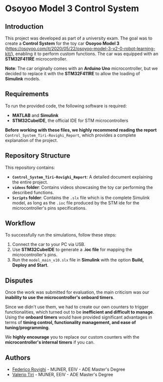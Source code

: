 # Osoyoo Model 3 Control System

## Introduction
This project was developed as part of a university exam. The goal was to create a **Control System** for the toy car **Osoyoo Model 3** (https://osoyoo.com/it/2020/05/22/osoyoo-model-3-v2-0-robot-learning-kit/), enabling it to perform custom functions. The car was equipped with an **STM32F411RE** microcontroller.

**Note**: The car originally comes with an **Arduino Uno** microcontroller, but we decided to replace it with the **STM32F411RE** to allow the loading of **Simulink** models.

## Requirements
To run the provided code, the following software is required:  
- **MATLAB** and **Simulink**  
- **STM32CubeIDE**, the official IDE for STM microcontrollers  

**Before working with these files, we highly recommend reading the report** `Control_System_Tiri-Rovighi_Report`, which provides a complete explanation of the project.

## Repository Structure
This repository contains:  
- **`Control_System_Tiri-Rovighi_Report`**: A detailed document explaining the entire project.  
- **`videos` folder**: Contains videos showcasing the toy car performing the described functions.  
- **`Scripts` folder**: Contains the `.slx` file which is the complete Simulink model, as long as the `.ioc` file produced by the STM ide for the microcontroller's pins specifications.   

## Workflow
To successfully run the simulations, follow these steps:  
1. Connect the car to your PC via USB.  
2. Use **STM32CubeIDE** to generate a **.ioc file** for mapping the microcontroller's pins.  
3. Run the `model_main_v10.slx` file in **Simulink** with the option **Build, Deploy and Start**.  

## Disputes
Once the work was submitted for evaluation, the main criticism was our **inability to use the microcontroller's onboard timers**.  

Since we didn't use them, we had to create our own counters to trigger functionalities, which turned out to be **inefficient and difficult to manage**.  
Using the **onboard timers** would have provided significant advantages in terms of **timing control, functionality management, and ease of tuning/programming**.  

We **highly encourage** you to replace our custom counters with the **microcontroller's internal timers** if you can.  

## Authors
- [Federico Rovighi](https://github.com/federovighi) - MUNER, EEIV - ADE Master's Degree  
- [Valerio Tiri](https://github.com/TiriV00) - MUNER, EEIV - ADE Master's Degree  
